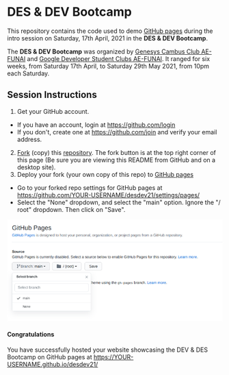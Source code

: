 # DES & DEV Bootcamp

This repository contains the code used to demo [GitHub pages](https://pages.github.com) during the intro session on Saturday, 17th April, 2021 in the **DES & DEV Bootcamp**.

The **DES & DEV Bootcamp** was organized by [Genesys Cambus Club AE-FUNAI](https://twitter.com/GenesysAEFUNAI) and [Google Developer Student Clubs AE-FUNAI](https://dsc.community.dev/federal-university-ndufu-alike-ikwo-funai). It ranged for six weeks, from Saturday 17th April, to Saturday 29th May 2021, from 10pm each Saturday.

## Session Instructions
1. Get your GitHub account.
  * If you have an account, login at https://github.com/login
  * If you don't, create one at https://github.com/join and verify your email address.
2. [Fork](https://docs.github.com/en/free-pro-team@latest/github/getting-started-with-github/fork-a-repo) (copy) this [repository](https://github.com/DSC-AEFUNAI/desdev21). The fork button is at the top right corner of this page (Be sure you are viewing this README from GitHub and on a desktop site).
3. Deploy your fork (your own copy of this repo) to [GitHub pages](https://pages.github.com)
  * Go to your forked repo settings for GitHub pages at https://github.com/YOUR-USERNAME/desdev21/settings/pages/
  * Select the "None" dropdown, and select the "main" option. Ignore the "/ root" dropdown. Then click on "Save".

![](pages-demo.png)

#### Congratulations
You have successfully hosted your website showcasing the DEV & DES Bootcamp on GitHub pages at https://YOUR-USERNAME.github.io/desdev21/
